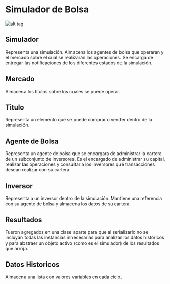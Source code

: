 Simulador de Bolsa
==================

![alt tag](https://raw.github.com/sebikul/simulador-de-bolsa/master/Informe_TPE_POO.png)

Simulador
---------
Representa una simulación. Almacena los agentes de bolsa que operaran
y el mercado sobre el cual se realizarán las operaciones.
Se encarga de entregar las notificaciones de los diferentes estados de la simulación.

Mercado
-------
Almacena los títulos sobre los cuales se puede operar.

Titulo
------
Representa un elemento que se puede comprar o vender dentro de la simulación.

Agente de Bolsa
---------------
Representa un agente de bolsa que se encargara de administrar la cartera
de un subconjunto de inversores. Es el encargado de administrar su capital, realizar las operaciones y consultar a los inversores qué transacciones desean realizar con su cartera.

Inversor
--------
Representa a un inversor dentro de la simulación.
Mantiene una referencia con su agente de bolsa y almacena los datos de su cartera.


Resultados
----------
Fueron agregados en una clase aparte para que al
serializarlo no se incluyan todas las instancias innecesarias
para analizar los datos históricos y para abstraer un objeto
activo (como es el simulador) de los resultados que arroja.

Datos Historicos
----------------
Almacena una lista con valores variables en cada ciclo.

